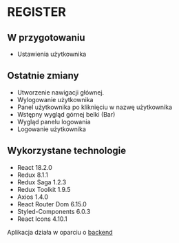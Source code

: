 # REGISTER

## W przygotowaniu

- Ustawienia użytkownika

## Ostatnie zmiany

- Utworzenie nawigacji głównej.
- Wylogowanie użytkownika
- Panel użytkownika po kliknięciu w nazwę użytkownika
- Wstępny wygląd górnej belki (Bar)
- Wygląd panelu logowania
- Logowanie użytkownika

## Wykorzystane technologie

- React 18.2.0
- Redux 8.1.1
- Redux Saga 1.2.3
- Redux Toolkit 1.9.5
- Axios 1.4.0
- React Router Dom 6.15.0
- Styled-Components 6.0.3
- React Icons 4.10.1

Aplikacja działa w oparciu o [backend](https://github.com/Maciej86/register-backend)
